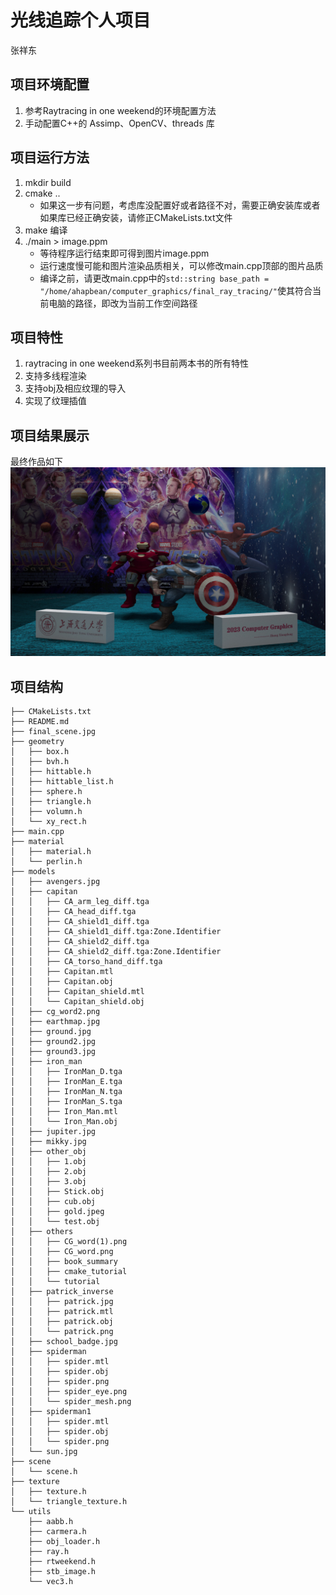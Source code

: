 # 光线追踪个人项目
张祥东

## 项目环境配置
1. 参考Raytracing in one weekend的环境配置方法
2. 手动配置C++的 Assimp、OpenCV、threads 库

## 项目运行方法
1. mkdir build
2. cmake ..
    - 如果这一步有问题，考虑库没配置好或者路径不对，需要正确安装库或者如果库已经正确安装，请修正CMakeLists.txt文件
3. make 编译
4. ./main > image.ppm
    - 等待程序运行结束即可得到图片image.ppm
    - 运行速度慢可能和图片渲染品质相关，可以修改main.cpp顶部的图片品质
    - 编译之前，请更改main.cpp中的`std::string base_path = "/home/ahapbean/computer_graphics/final_ray_tracing/"`使其符合当前电脑的路径，即改为当前工作空间路径

## 项目特性
1. raytracing in one weekend系列书目前两本书的所有特性
2. 支持多线程渲染
3. 支持obj及相应纹理的导入
4. 实现了纹理插值

## 项目结果展示
最终作品如下
![](final_scene.jpg)

## 项目结构
```
├── CMakeLists.txt
├── README.md
├── final_scene.jpg
├── geometry
│   ├── box.h
│   ├── bvh.h
│   ├── hittable.h
│   ├── hittable_list.h
│   ├── sphere.h
│   ├── triangle.h
│   ├── volumn.h
│   └── xy_rect.h
├── main.cpp
├── material
│   ├── material.h
│   └── perlin.h
├── models
│   ├── avengers.jpg
│   ├── capitan
│   │   ├── CA_arm_leg_diff.tga
│   │   ├── CA_head_diff.tga
│   │   ├── CA_shield1_diff.tga
│   │   ├── CA_shield1_diff.tga:Zone.Identifier
│   │   ├── CA_shield2_diff.tga
│   │   ├── CA_shield2_diff.tga:Zone.Identifier
│   │   ├── CA_torso_hand_diff.tga
│   │   ├── Capitan.mtl
│   │   ├── Capitan.obj
│   │   ├── Capitan_shield.mtl
│   │   └── Capitan_shield.obj
│   ├── cg_word2.png
│   ├── earthmap.jpg
│   ├── ground.jpg
│   ├── ground2.jpg
│   ├── ground3.jpg
│   ├── iron_man
│   │   ├── IronMan_D.tga
│   │   ├── IronMan_E.tga
│   │   ├── IronMan_N.tga
│   │   ├── IronMan_S.tga
│   │   ├── Iron_Man.mtl
│   │   └── Iron_Man.obj
│   ├── jupiter.jpg
│   ├── mikky.jpg
│   ├── other_obj
│   │   ├── 1.obj
│   │   ├── 2.obj
│   │   ├── 3.obj
│   │   ├── Stick.obj
│   │   ├── cub.obj
│   │   ├── gold.jpeg
│   │   └── test.obj
│   ├── others
│   │   ├── CG_word(1).png
│   │   ├── CG_word.png
│   │   ├── book_summary
│   │   ├── cmake_tutorial
│   │   └── tutorial
│   ├── patrick_inverse
│   │   ├── patrick.jpg
│   │   ├── patrick.mtl
│   │   ├── patrick.obj
│   │   └── patrick.png
│   ├── school_badge.jpg
│   ├── spiderman
│   │   ├── spider.mtl
│   │   ├── spider.obj
│   │   ├── spider.png
│   │   ├── spider_eye.png
│   │   └── spider_mesh.png
│   ├── spiderman1
│   │   ├── spider.mtl
│   │   ├── spider.obj
│   │   └── spider.png
│   └── sun.jpg
├── scene
│   └── scene.h
├── texture
│   ├── texture.h
│   └── triangle_texture.h
└── utils
    ├── aabb.h
    ├── carmera.h
    ├── obj_loader.h
    ├── ray.h
    ├── rtweekend.h
    ├── stb_image.h
    └── vec3.h
```
